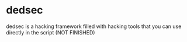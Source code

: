 # dedsec
dedsec is a hacking framework filled with hacking tools that you can use directly in the script (NOT FINISHED)
